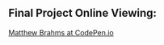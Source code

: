 ## Final Project Online Viewing:

[Matthew Brahms at CodePen.io](https://codepen.io/matthewbrahms/pen/MVqYpj)